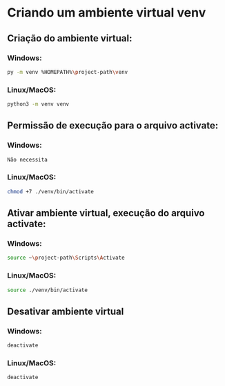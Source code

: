 # Criando um ambiente virtual venv

## Criação do ambiente virtual: 
### Windows:
```sh
py -m venv %HOMEPATH%\project-path\venv
```
### Linux/MacOS:
```sh
python3 -m venv venv
```
## Permissão de execução para o arquivo activate:
### Windows:
```sh
Não necessita
```
### Linux/MacOS:
```sh
chmod +7 ./venv/bin/activate
```

## Ativar ambiente virtual, execução do arquivo activate:
### Windows:
```sh
source ~\project-path\Scripts\Activate
```
### Linux/MacOS:
```sh
source ./venv/bin/activate
```

## Desativar ambiente virtual
### Windows:
```sh
deactivate
```
### Linux/MacOS:
```sh
deactivate
```